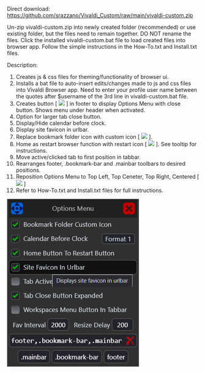 Direct download: https://github.com/srazzano/Vivaldi_Custom/raw/main/vivaldi-custom.zip

Un-zip vivaldi-custom.zip into newly created folder (recommended) or use existing folder, but the files need to remain together. DO NOT rename the files. Click the installed vivaldi-custom.bat file to load created files into browser app. Follow the simple instructions in the How-To.txt and Install.txt files.

Description:
1. Creates js & css files for theming/functionality of browser ui.
2. Installs a bat file to auto-insert edits/changes made to js and css files into Vivaldi Browser app. Need to enter your profile user name between the quotes after $username of the 3rd line in vivaldi-custom.bat file.
3. Creates button [ <img src="https://github.com/srazzano/Images/blob/master/options.png"/> ] in footer to display Options Menu with close button. Shows menu under header when activated.
4. Option for larger tab close button.
6. Display/Hide calendar before clock.
7. Display site favicon in urlbar.
8. Replace bookmark folder icon with custom icon [ <img src="https://github.com/srazzano/Images/blob/master/folderIcon.png"/> ].
9. Home as restart browser function with restart icon [ <img src="https://github.com/srazzano/Images/blob/master/restartIcon.png"/> ]. See tooltip for instructions.
10. Move active/clicked tab to first position in tabbar.
14. Rearranges footer, .bookmark-bar and .mainbar toolbars to desired positions.
15. Reposition Options Menu to Top Left, Top Ceneter, Top Right, Centered [ <img src="https://github.com/srazzano/Images/blob/master/position.png"/> ]
16. Refer to How-To.txt and Install.txt files for full instructions.

<img src="https://github.com/Razzano/Images/blob/master/Options Menu.png"/>
